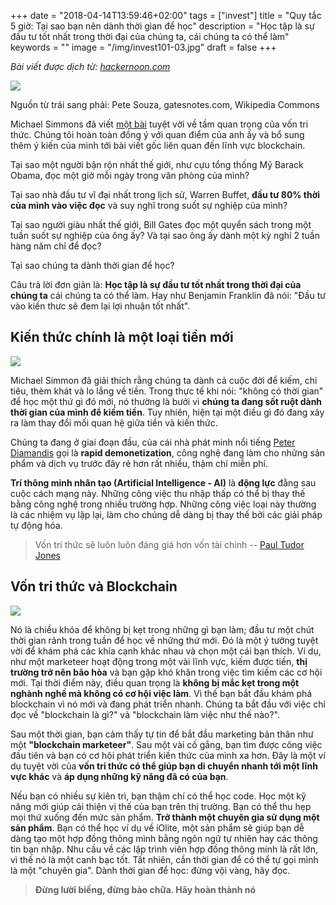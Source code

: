+++
date = "2018-04-14T13:59:46+02:00"
tags = ["invest"]
title = "Quy tắc 5 giờ: Tại sao bạn nên dành thời gian để học"
description = "Học tập là sự đầu tư tốt nhất trong thời đại của chúng ta, cái chúng ta có thể làm"
keywords = ""
image = "/img/invest101-03.jpg"
draft = false
+++

*Bài viết được dịch từ: [hackernoon.com](https://hackernoon.com/5-hour-rule-why-you-should-spend-time-learning-2538aff50eed)*

![](https://cdn-images-1.medium.com/max/1600/0*o_CZtUJaTL_azrps.)
<figcaption>Nguồn từ trái sang phải: Pete Souza, gatesnotes.com, Wikipedia Commons</figcaption>

Michael Simmons đã viết [một bài](https://medium.com/the-mission/the-5-hour-rule-if-youre-not-spending-5-hours-per-week-learning-you-re-being-irresponsible-791c3f18f5e6?_lrsc=367a8963-f057-48e9-9b62-e1500f3b5216) tuyệt vời về tầm quan trọng của vốn tri thức. Chúng tôi hoàn toàn đồng ý với quan điểm của anh ấy và bổ sung thêm ý kiến của mình tới bài viết gốc liên quan đến lĩnh vực blockchain.

Tại sao một người bận rộn nhất thế giới, như cựu tổng thống Mỹ Barack Obama, đọc một giờ mỗi ngày trong văn phòng của mình?

Tại sao nhà đầu tư vĩ đại nhất trong lịch sử, Warren Buffet, **đầu tư 80% thời của mình vào việc đọc** và suy nghĩ trong suốt sự nghiệp của mình?

Tại sao người giàu nhất thế giới, Bill Gates đọc một quyển sách trong một tuần suốt sự nghiệp của ông ấy? Và tại sao ông ấy dành một kỳ nghỉ 2 tuần hàng năm chỉ để đọc?

Tại sao chúng ta dành thời gian để học?

Câu trả lời đơn giản là: **Học tập là sự đầu tư tốt nhất trong thời đại của chúng ta** cái chúng ta có thể làm. Hay như Benjamin Franklin đã nói: "Đầu tư vào kiến thưc sẽ đem lại lợi nhuận tốt nhất".

## Kiến thức chính là một loại tiền mới
![](https://cdn-images-1.medium.com/max/1600/0*cZiFOz5nBXhiQT7c.)

Michael Simmon đã giải thích rằng chúng ta dành cả cuộc đời để kiếm, chi tiêu, thèm khát và lo lắng về tiền. Trong thực tế khi nói: "không có thời gian" để học một thứ gì đó mới, nó thường là bưởi vì **chúng ta đang sốt ruột dành thời gian của mình để kiếm tiền**. Tuy nhiên, hiện tại một điều gì đó đang xảy ra làm thay đổi mối quan hệ giữa tiền và kiến thức.

Chúng ta đang ở giai đoạn đầu, của cái nhà phát minh nổi tiếng [Peter Diamandis](https://en.wikipedia.org/wiki/Peter_Diamandis) gọi là **rapid demonetization**, công nghệ đang làm cho những sản phẩm và dịch vụ trước đây rẻ hơn rất nhiều, thậm chí miễn phí.

**Trí thông minh nhân tạo (Artificial Intelligence - AI)** là **động lực** đằng sau cuộc cách mạng này. Những công việc thu nhập thấp có thể bị thay thế bằng công nghệ trong nhiều trường hợp. Những công việc loại này thường là các nhiệm vụ lặp lại, làm cho chúng dễ dàng bị thay thế bởi các giải pháp tự động hóa.

> Vốn tri thức sẽ luôn luôn đáng giá hơn vốn tài chính -- [Paul Tudor Jones](https://vi.wikipedia.org/wiki/Paul_Tudor_Jones)

## Vốn tri thức và Blockchain
![](https://cdn-images-1.medium.com/max/1600/0*p-pblhpoiz8gujje.)

Nó là chiều khóa để không bị kẹt trong những gì bạn làm; đầu tư một chút thời gian rảnh trong tuần để học về những thứ mới. Đó là một ý tưởng tuyệt vời để  khám phá các khía cạnh khác nhau và chọn một cái bạn thích. Ví dụ, như một marketeer hoạt động trong một vài lĩnh vực, kiếm được tiền, **thị trường trở nên bão hòa** và bạn gặp khó khăn trong việc tìm kiếm các cơ hội mới. Tại thời điểm này, điều quan trọng là **không bị mắc kẹt trong một nghành nghề mà không có cơ hội việc làm**. Vì thế bạn bắt đầu khám phá blockchain vì nó mới và đang phát triển nhanh. Chúng ta bắt đầu với việc chỉ đọc về "blockchain là gì?" và "blockchain làm việc như thế nào?".

Sau một thời gian, bạn cảm thấy tự tin để bắt đầu marketing bản thân như một **"blockchain marketeer"**. Sau một vài cố gắng, bạn tìm được công việc đầu tiên và bạn có cơ hội phát triển kiến thức của mình xa hơn. Đây là một ví dụ tuyệt vời của **vốn tri thức có thể giúp bạn di chuyển nhanh tới một lĩnh vực khác** và **áp dụng những kỹ năng đã có của bạn**.

Nếu bạn có nhiều sự kiên trì, bạn thậm chí có thể học code. Học một kỹ năng mới giúp cải thiện vị thế của bạn trên thị trường. Bạn có thể thu hẹp mọi thứ xuống đến mức sản phẩm. **Trở thành một chuyên gia sử dụng một sản phẩm**. Bạn có thể học ví dụ về iOlite, một sản phẩm sẽ giúp bạn dễ dàng tạo một hợp đồng thông mình bằng ngôn ngữ tự nhiên hay các thông tin bạn nhập. Nhu cầu về các lập trình viên hợp đồng thông minh là rất lớn, vì thế nó là một canh bạc tốt. Tất nhiên, cần thời gian để có thể tự gọi mình là một "chuyên gia". Dành thời gian để học: đừng vội vàng, hãy đọc.

> **Đừng lười biếng, đừng bào chữa. Hãy hoàn thành nó**
